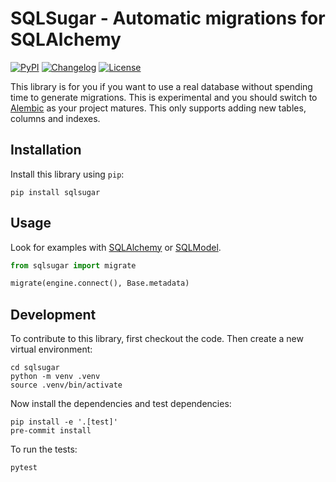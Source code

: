 # SQLSugar - Automatic migrations for SQLAlchemy

[![PyPI](https://img.shields.io/pypi/v/sqlsugar.svg)](https://pypi.org/project/sqlsugar/)
[![Changelog](https://img.shields.io/github/v/release/Teemu/sqlsugar?include_prereleases&label=changelog)](https://github.com/Teemu/sqlsugar/releases)
[![License](https://img.shields.io/badge/license-MIT-blue.svg)](https://github.com/Teemu/sqlsugar/blob/main/LICENSE)

This library is for you if you want to use a real database without spending time to generate migrations. This is experimental and you should switch to [Alembic](https://alembic.sqlalchemy.org/en/latest/) as your project matures. This only supports adding new tables, columns and indexes.

## Installation

Install this library using `pip`:

    pip install sqlsugar

## Usage

Look for examples with [SQLAlchemy](https://github.com/Teemu/sqlsugar/blob/main/examples/use_with_sqlalchemy.py) or [SQLModel](https://github.com/Teemu/sqlsugar/blob/main/examples/use_with_sqlmodel.py).

```python
from sqlsugar import migrate

migrate(engine.connect(), Base.metadata)
```

## Development

To contribute to this library, first checkout the code. Then create a new virtual environment:

    cd sqlsugar
    python -m venv .venv
    source .venv/bin/activate

Now install the dependencies and test dependencies:

    pip install -e '.[test]'
    pre-commit install

To run the tests:

    pytest
